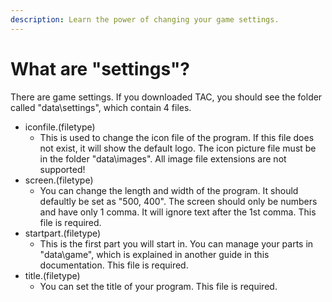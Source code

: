 ```yaml
---
description: Learn the power of changing your game settings.
---
```


# What are "settings"?

There are game settings. If you downloaded TAC, you should see the folder called "data\settings\", which contain 4 files.

* iconfile.\(filetype\)
  * This is used to change the icon file of the program. If this file does not exist, it will show the default logo. The icon picture file must be in the folder "data\images\". All image file extensions are not supported!
* screen.\(filetype\)
  * You can change the length and width of the program. It should defaultly be set as "500, 400". The screen should only be numbers and have only 1 comma. It will ignore text after the 1st comma. This file is required.
* startpart.\(filetype\)
  * This is the first part you will start in. You can manage your parts in "data\game\", which is explained in another guide in this documentation. This file is required.
* title.\(filetype\)
  * You can set the title of your program. This file is required.



